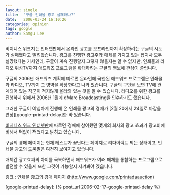```yaml
---
layout: single
title:  "구글 인쇄물 광고 실패하나?"
date:   2006-03-24 16:10:26
categories: opinion
tags: google
author: Samgu Lee
---
```

비지니스 위크지는 인터넷판에서 온라인 광고를 오프라인까지 확장하려는 구글의 시도가 실패했다고 알려왔습니다. 광고를 진행한 광고주와 매체를 가지고 있는 잡지사 모두 실망했다는 기사인데, 구글이 계속 진행할지 그렇지 않을지는 알 수 없지만, 인쇄물과 라디오 위성TV까지 애드워즈 프로그램을 확대하려는 구글의 행보에 관심이 쏠립니다.

구글의 2006년 애드워즈 계획에 따르면 온라인에 국한된 애드워즈 프로그램은 인쇄물과 라디오, TV까지 그 영역을 확장한다고 나와 있습니다. 구글의 구인을 보면 TV에 관계되어 있는 직군이 적지않게 올라와 있는 것을 알 수 있습니다. 라디오를 위한 광고를 진행하지 위해서 2006년 1월에 dMarc Broadcasting을 인수하기도 했습니다.

그러한 구글이 야심차게 진행해 온 인쇄물 광고의 경매가 [2월 20에서 24일로 마감을 연장][google-printad-delay]한 바 있습니다.

[비지니스 위크 인터넷판](http://www.businessweek.com/technology/content/mar2006/tc20060324_251660.htm?chan=technology_technology+index+page_more+of+today)에 따르면 경매에 참여했던 몇개의 회사의 광고 효과가 광고비에 비해서 턱없이 적었다고 밝히고 있습니다.

구글의 경매 페이지는 현재 테스트가 끝난다는 페이지로 리다이렉트 되는 상태이고, 인쇄물 광고의 [도움말](http://services.google.com/marketing/links/aw-print-pub-ads/faq)은 여전히 보여지고 있습니다.

매체간 광고효과의 차이를 극복하면서 애드워즈가 여러 매체를 통합하는 프로그램으로 발전할 수 있을지 또한 그것이 가능할지 지켜봐야 겠습니다.

링크 : 인쇄물 광고의 경매 페이지 (http://www.google.com/printadsauction)

[google-printad-delay]: {% post_url 2006-02-17-google-printad-delay %}
